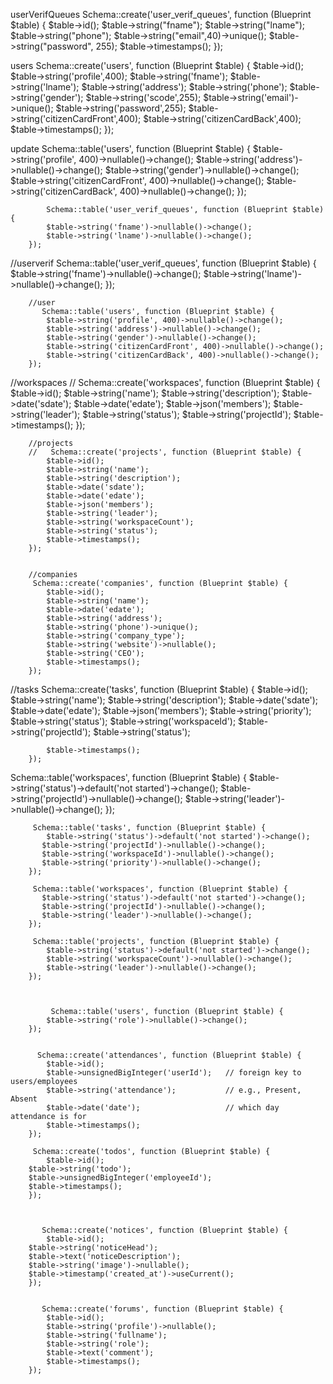 userVerifQueues
     Schema::create('user_verif_queues', function (Blueprint $table) {
            $table->id();
            $table->string("fname");
            $table->string("lname");
            $table->string("phone");
            $table->string("email",40)->unique();
            $table->string("password", 255);
            $table->timestamps();
        });

users
        Schema::create('users', function (Blueprint $table) {
            $table->id();
             $table->string('profile',400);
            $table->string('fname');
            $table->string('lname');
            $table->string('address');
            $table->string('phone');
            $table->string('gender');
            $table->string('scode',255);
            $table->string('email')->unique();
            $table->string('password',255);
            $table->string('citizenCardFront',400);
            $table->string('citizenCardBack',400);
            $table->timestamps();
        });

update 
   Schema::table('users', function (Blueprint $table) {
            $table->string('profile', 400)->nullable()->change();
            $table->string('address')->nullable()->change();
            $table->string('gender')->nullable()->change();
            $table->string('citizenCardFront', 400)->nullable()->change();
            $table->string('citizenCardBack', 400)->nullable()->change();
        });


            Schema::table('user_verif_queues', function (Blueprint $table) {
            $table->string('fname')->nullable()->change();
            $table->string('lname')->nullable()->change();
        });



//userverif
         Schema::table('user_verif_queues', function (Blueprint $table) {
            $table->string('fname')->nullable()->change();
            $table->string('lname')->nullable()->change();
        });

        //user
           Schema::table('users', function (Blueprint $table) {
            $table->string('profile', 400)->nullable()->change();
            $table->string('address')->nullable()->change();
            $table->string('gender')->nullable()->change();
            $table->string('citizenCardFront', 400)->nullable()->change();
            $table->string('citizenCardBack', 400)->nullable()->change();
        });

//workspaces
        // Schema::create('workspaces', function (Blueprint $table) {
            $table->id();
            $table->string('name');
            $table->string('description');
            $table->date('sdate');
            $table->date('edate');
            $table->json('members');
            $table->string('leader');
            $table->string('status');
            $table->string('projectId');
            $table->timestamps();
        });

        //projects
        //   Schema::create('projects', function (Blueprint $table) {
            $table->id();
            $table->string('name');
            $table->string('description');
            $table->date('sdate');
            $table->date('edate');
            $table->json('members');
            $table->string('leader');
            $table->string('workspaceCount');
            $table->string('status');
            $table->timestamps();
        });

        
        //companies
         Schema::create('companies', function (Blueprint $table) {
            $table->id();
            $table->string('name');
            $table->date('edate');
            $table->string('address');
            $table->string('phone')->unique();
            $table->string('company_type');
            $table->string('website')->nullable();
            $table->string('CEO');
            $table->timestamps();
        });


//tasks
  Schema::create('tasks', function (Blueprint $table) {
            $table->id();
            $table->string('name');
            $table->string('description');
            $table->date('sdate');
            $table->date('edate');
            $table->json('members');
            $table->string('priority');
            $table->string('status');
            $table->string('workspaceId');
            $table->string('projectId');
            $table->string('status');

            $table->timestamps();
        });

 Schema::table('workspaces', function (Blueprint $table) {
           $table->string('status')->default('not started')->change();
           $table->string('projectId')->nullable()->change();
           $table->string('leader')->nullable()->change();
        });

         Schema::table('tasks', function (Blueprint $table) {
            $table->string('status')->default('not started')->change();
           $table->string('projectId')->nullable()->change();
           $table->string('workspaceId')->nullable()->change();
           $table->string('priority')->nullable()->change();
        });

         Schema::table('workspaces', function (Blueprint $table) {
           $table->string('status')->default('not started')->change();
           $table->string('projectId')->nullable()->change();
           $table->string('leader')->nullable()->change();
        });

         Schema::table('projects', function (Blueprint $table) {
            $table->string('status')->default('not started')->change();
            $table->string('workspaceCount')->nullable()->change();
            $table->string('leader')->nullable()->change();
        });



             Schema::table('users', function (Blueprint $table) {
            $table->string('role')->nullable()->change();
        });


          Schema::create('attendances', function (Blueprint $table) {
            $table->id();
            $table->unsignedBigInteger('userId');   // foreign key to users/employees
            $table->string('attendance');           // e.g., Present, Absent
            $table->date('date');                   // which day attendance is for
            $table->timestamps();
        });

         Schema::create('todos', function (Blueprint $table) {
            $table->id();
        $table->string('todo');                   
        $table->unsignedBigInteger('employeeId'); 
        $table->timestamps();  
        });



           Schema::create('notices', function (Blueprint $table) {
            $table->id();  
        $table->string('noticeHead');      
        $table->text('noticeDescription');       
        $table->string('image')->nullable();     
        $table->timestamp('created_at')->useCurrent();
        });


           Schema::create('forums', function (Blueprint $table) {
            $table->id();
            $table->string('profile')->nullable();
            $table->string('fullname');
            $table->string('role');
            $table->text('comment');
            $table->timestamps(); 
        });